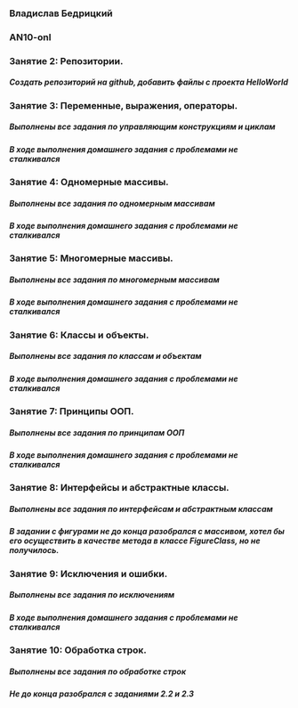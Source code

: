 <h3>Владислав Бедрицкий</h3>
<h3>AN10-onl</h3>
<h3>Занятие 2: Репозитории.</h3>
<h5>Создать репозиторий на github, добавить файлы с проекта HelloWorld</h5>

<h3>Занятие 3: Переменные, выражения, операторы.</h3>
<h5>Выполнены все задания по управляющим конструкциям и циклам</h5>
<h5>В ходе выполнения домашнего задания с проблемами не сталкивался</h5>

<h3>Занятие 4: Одномерные массивы.</h3>
<h5>Выполнены все задания по одномерным массивам</h5>
<h5>В ходе выполнения домашнего задания с проблемами не сталкивался</h5>

<h3>Занятие 5: Многомерные массивы.</h3>
<h5>Выполнены все задания по многомерным массивам</h5>
<h5>В ходе выполнения домашнего задания с проблемами не сталкивался</h5>

<h3>Занятие 6: Классы и объекты.</h3>
<h5>Выполнены все задания по классам и объектам</h5>
<h5>В ходе выполнения домашнего задания с проблемами не сталкивался</h5>

<h3>Занятие 7: Принципы ООП.</h3>
<h5>Выполнены все задания по принципам ООП</h5>
<h5>В ходе выполнения домашнего задания с проблемами не сталкивался</h5>

<h3>Занятие 8: Интерфейсы и абстрактные классы.</h3>
<h5>Выполнены все задания по интерфейсам и абстрактным классам</h5>
<h5>В задании с фигурами не до конца разобрался с массивом, хотел бы его осуществить в качестве метода в классе FigureClass, но не получилось.</h5>

<h3>Занятие 9: Исключения и ошибки.</h3>
<h5>Выполнены все задания по исключениям</h5>
<h5>В ходе выполнения домашнего задания с проблемами не сталкивался</h5>

<h3>Занятие 10: Обработка строк.</h3>
<h5>Выполнены все задания по обработке строк</h5>
<h5>Не до конца разобрался с заданиями 2.2 и 2.3</h5>